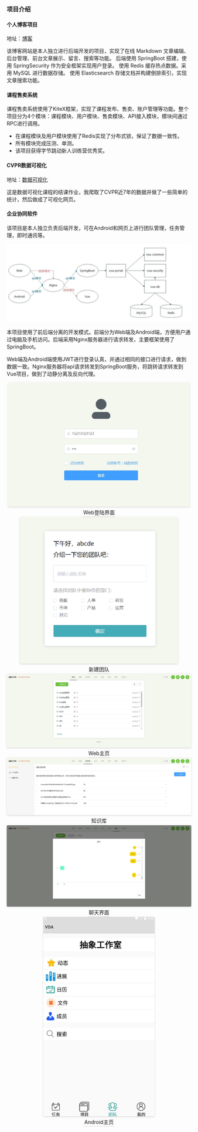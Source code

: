 ### 项目介绍

#### 个人博客项目

地址：[博客](https://blog.yinjiahui.cn)

该博客网站是本人独立进行后端开发的项目，实现了在线 Markdown 文章编辑、后台管理、前台文章展示、留言、搜索等功能。 后端使用 SpringBoot 搭建，使用 SpringSecurity 作为安全框架实现用户登录。 使用 Redis 缓存热点数据。采用 MySQL 进行数据存储。 使用 Elasticsearch 存储文档并构建倒排索引，实现文章搜索功能。

#### 课程售卖系统

课程售卖系统使用了KiteX框架，实现了课程发布、售卖、账户管理等功能。整个项目分为4个模块：课程模块、用户模块、售卖模块、API接入模块，模块间通过RPC进行调用。

+ 在课程模块及用户模块使用了Redis实现了分布式锁，保证了数据一致性。
+ 所有模块完成压测、单测。
+ 该项目获得字节跳动新人训练营优秀奖。

#### CVPR数据可视化

地址：[数据可视化](https://dv.yinjiahui.cn)

这是数据可视化课程的结课作业，我爬取了CVPR近7年的数据并做了一些简单的统计，然后做成了可视化网页。

#### 企业协同软件

该项目是本人独立负责后端开发，可在Android和网页上进行团队管理，任务管理，即时通讯等。

![](../files/voa.jpg)

本项目使用了前后端分离的开发模式。前端分为Web端及Android端，方便用户通过电脑及手机访问。后端采用Nginx服务器进行请求转发，主要框架使用了SpringBoot。

Web端及Android端使用JWT进行登录认真，并通过相同的接口进行请求，做到数据一致。Nginx服务器将api请求转发到SpringBoot服务，将跳转请求转发到Vue项目，做到了动静分离及反向代理。

<center>    <img style="border-radius: 0.3125em; zoom:67%;  box-shadow: 0 2px 4px 0 rgba(34,36,38,.12),0 2px 10px 0 rgba(34,36,38,.08);"     src="../files/voa_login.jpg">    <br>    <div style=" border-bottom: 1px solid #d9d9d9;    display: inline-block;        padding: 2px;">Web登陆界面</div> </center>

<center>    <img style="border-radius: 0.3125em;zoom:67%;   box-shadow: 0 2px 4px 0 rgba(34,36,38,.12),0 2px 10px 0 rgba(34,36,38,.08);"     src="../files/voa_create_team.png">    <br>    <div style="border-bottom: 1px solid #d9d9d9;    display: inline-block;      padding: 2px;">新建团队</div> </center>

<center>    <img style="border-radius: 0.3125em; zoom:67%;  box-shadow: 0 2px 4px 0 rgba(34,36,38,.12),0 2px 10px 0 rgba(34,36,38,.08);"     src="../files/voa_home.jpg">    <br>    <div style=" border-bottom: 1px solid #d9d9d9;    display: inline-block;        padding: 2px;">Web主页</div> </center>

<center>    <img style="border-radius: 0.3125em; zoom:67%;  box-shadow: 0 2px 4px 0 rgba(34,36,38,.12),0 2px 10px 0 rgba(34,36,38,.08);"     src="../files/voa_file.jpg">    <br>    <div style=" border-bottom: 1px solid #d9d9d9;    display: inline-block;        padding: 2px;">知识库</div> </center>

<center>    <img style="border-radius: 0.3125em; zoom:67%;  box-shadow: 0 2px 4px 0 rgba(34,36,38,.12),0 2px 10px 0 rgba(34,36,38,.08);"     src="../files/voa_im.jpg">    <br>    <div style=" border-bottom: 1px solid #d9d9d9;    display: inline-block;        padding: 2px;">聊天界面</div> </center>

<center>    <img style="border-radius: 0.3125em; zoom:67%;  box-shadow: 0 2px 4px 0 rgba(34,36,38,.12),0 2px 10px 0 rgba(34,36,38,.08);"     src="../files/voa_android.jpg">    <br>    <div style=" border-bottom: 1px solid #d9d9d9;    display: inline-block;        padding: 2px;">Android主页</div> </center>

